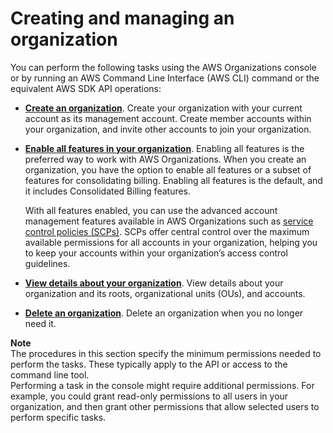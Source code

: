 # Creating and managing an organization<a name="orgs_manage_org"></a>

You can perform the following tasks using the AWS Organizations console or by running an AWS Command Line Interface \(AWS CLI\) command or the equivalent AWS SDK API operations:
+ **[Create an organization](orgs_manage_org_create.md)**\. Create your organization with your current account as its management account\. Create member accounts within your organization, and invite other accounts to join your organization\.
+ **[Enable all features in your organization](orgs_manage_org_support-all-features.md)**\. Enabling all features is the preferred way to work with AWS Organizations\. When you create an organization, you have the option to enable all features or a subset of features for consolidating billing\. Enabling all features is the default, and it includes Consolidated Billing features\. 

  With all features enabled, you can use the advanced account management features available in AWS Organizations such as [service control policies \(SCPs\)](orgs_manage_policies_scps.md)\. SCPs offer central control over the maximum available permissions for all accounts in your organization, helping you to keep your accounts within your organization’s access control guidelines\.
+ **[View details about your organization](orgs_manage_org_details.md)**\. View details about your organization and its roots, organizational units \(OUs\), and accounts\.
+ **[Delete an organization](orgs_manage_org_delete.md)**\. Delete an organization when you no longer need it\.

**Note**  
The procedures in this section specify the minimum permissions needed to perform the tasks\. These typically apply to the API or access to the command line tool\.  
Performing a task in the console might require additional permissions\. For example, you could grant read\-only permissions to all users in your organization, and then grant other permissions that allow selected users to perform specific tasks\. 